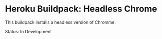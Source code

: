 # Heroku Buildpack: Headless Chrome

This buildpack installs a headless version of Chromme.

Status: In Development
